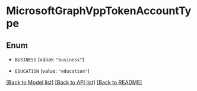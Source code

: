 # MicrosoftGraphVppTokenAccountType

## Enum


* `BUSINESS` (value: `"business"`)

* `EDUCATION` (value: `"education"`)


[[Back to Model list]](../README.md#documentation-for-models) [[Back to API list]](../README.md#documentation-for-api-endpoints) [[Back to README]](../README.md)


